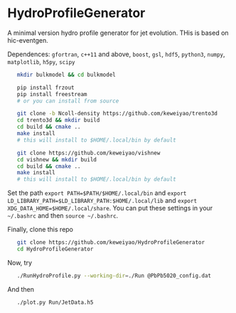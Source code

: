 # HydroProfileGenerator
A minimal version hydro profile generator for jet evolution. THis is based on hic-eventgen.

Dependences: `gfortran`, `c++11` and above, `boost`, `gsl`, `hdf5`, `python3`, `numpy`, `matplotlib`, `h5py`, `scipy` 

```bash
   mkdir bulkmodel && cd bulkmodel

   pip install frzout
   pip install freestream
   # or you can install from source

   git clone -b Ncoll-density https://github.com/keweiyao/trento3d
   cd trento3d && mkdir build
   cd build && cmake ..
   make install
   # this will install to $HOME/.local/bin by default

   git clone https://github.com/keweiyao/vishnew
   cd vishnew && mkdir build
   cd build && cmake ..
   make install
   # this will install to $HOME/.local/bin by default
```

Set the path `export PATH=$PATH/$HOME/.local/bin` and `export LD_LIBRARY_PATH=$LD_LIBRARY_PATH:$HOME/.local/lib` and `export XDG_DATA_HOME=$HOME/.local/share`. You can put these settings in your `~/.bashrc` and then `source ~/.bashrc`.


Finally, clone this repo
```bash
   git clone https://github.com/keweiyao/HydroProfileGenerator
   cd HydroProfileGenerator
```
Now, try 
```bash
   ./RunHydroProfile.py --working-dir=./Run @PbPb5020_config.dat
```

And then 
```
   ./plot.py Run/JetData.h5 
```
